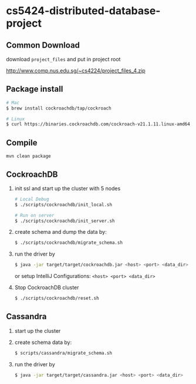 # cs5424-distributed-database-project

## Common Download
download `project_files` and put in project root

http://www.comp.nus.edu.sg/~cs4224/project_files_4.zip 

## Package install 
```zsh
# Mac
$ brew install cockroachdb/tap/cockroach 

# Linux
$ curl https://binaries.cockroachdb.com/cockroach-v21.1.11.linux-amd64.tgz | tar -xz && sudo cp -i cockroach-v21.1.11.linux-amd64/cockroach /usr/local/bin/
```

## Compile
```
mvn clean package
```

## CockroachDB
1.  init ssl and start up the cluster with 5 nodes

    ```zsh
    # Local Debug
    $ ./scripts/cockroachdb/init_local.sh
    
    # Run on server
    $ ./scripts/cockroachdb/init_server.sh
    ```

2. create schema and dump the data by:
    ```zsh
    $ ./scripts/cockroachdb/migrate_schema.sh
    ```

3. run the driver by
    ```zsh
    $ java -jar target/target/cockroachdb.jar <host> <port> <data_dir>
    ```
    or setup IntelliJ Configurations: `<host> <port> <data_dir>`


4. Stop CockroachDB cluster 
    ```zsh
    $ ./scripts/cockroachdb/reset.sh
    ```


## Cassandra
1. start up the cluster
    
2. create schema data by:
    ```zsh
    $ scripts/cassandra/migrate_schema.sh
    ```

3. run the driver by
    ```zsh
    $ java -jar target/target/cassandra.jar <host> <port> <data_dir>
    ```
